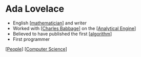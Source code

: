 # Ada Lovelace

- English [[mathematician]] and writer
- Worked with [[Charles Babbage]] on the [[Analytical Engine]]
- Believed to have published the first [[algorithm]]
- First programmer

[[People]] [[Computer Science]]

[//begin]: # "Autogenerated link references for markdown compatibility"
[mathematician]: mathematician "Mathematician"
[Charles Babbage]: charles-babbage "Charles Babbage"
[Analytical Engine]: analytical-engine "Analytical Engine"
[algorithm]: algorithm "Algorithm"
[People]: people "People"
[Computer Science]: computer-science "Computer Science"
[//end]: # "Autogenerated link references"